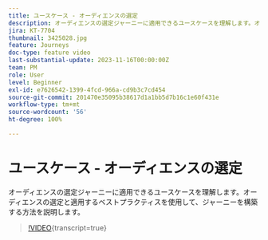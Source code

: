 ```yaml
---
title: ユースケース - オーディエンスの選定
description: オーディエンスの選定ジャーニーに適用できるユースケースを理解します。オーディエンスの選定と適用するベストプラクティスを使用して、ジャーニーを構築する方法を説明します。
jira: KT-7704
thumbnail: 3425028.jpg
feature: Journeys
doc-type: feature video
last-substantial-update: 2023-11-16T00:00:00Z
team: PM
role: User
level: Beginner
exl-id: e7626542-1399-4fcd-966a-cd9b3c7cd454
source-git-commit: 201470e35095b38617d1a1bb5d7b16c1e60f431e
workflow-type: tm+mt
source-wordcount: '56'
ht-degree: 100%

---
```


# ユースケース - オーディエンスの選定

オーディエンスの選定ジャーニーに適用できるユースケースを理解します。オーディエンスの選定と適用するベストプラクティスを使用して、ジャーニーを構築する方法を説明します。

>[!VIDEO](https://video.tv.adobe.com/v/3446205?quality=12&learn=on&captions=jpn){transcript=true}
